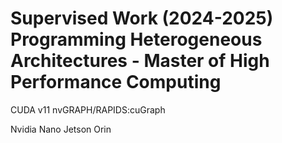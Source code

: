 # Supervised Work (2024-2025) Programming Heterogeneous Architectures - Master of High Performance Computing

CUDA v11
nvGRAPH/RAPIDS:cuGraph

Nvidia Nano Jetson Orin 